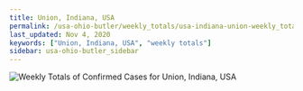 ```yaml
---
title: Union, Indiana, USA
permalink: /usa-ohio-butler/weekly_totals/usa-indiana-union-weekly_totals.html
last_updated: Nov 4, 2020
keywords: ["Union, Indiana, USA", "weekly totals"]
sidebar: usa-ohio-butler_sidebar
---
```


![Weekly Totals of Confirmed Cases for Union, Indiana, USA](/covid_tracker/images/graphs/usa-indiana-union-weekly_totals_graph.png)
